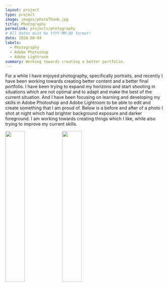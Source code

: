 ```yaml
---
layout: project
type: project
image: images/photoThumb.jpg
title: Photography
permalink: projects/photography
# All dates must be YYYY-MM-DD format!
date: 2020-09-04
labels:
  - Photography
  - Adobe Photoshop
  - Adobe Lightroom 
summary: Working towards creating a better portfolio. 
---
```


For a while I have enjoyed photography, specifically portraits, and recently I have been working towards creating better content and a better final portfolio. I have been trying to expand my horizons and start shooting in situations which are not optimal and to adapt and make the best of the current situation. And I have been focusing on learning and developing my skills in Adobe Photoshop and Adobe Lightroom to be able to edit and create something that I am proud of. Below is a before and after of a photo I shot at night which had brighter background exposure and darker foreground. I am working towards creating things which I like, while also trying to improve my current skills.


<div>
  <img src="../images/photoBefore.jpg" style="width:35%"> <img src="../images/photoAfter.jpg" style="width:35%">
</div>





